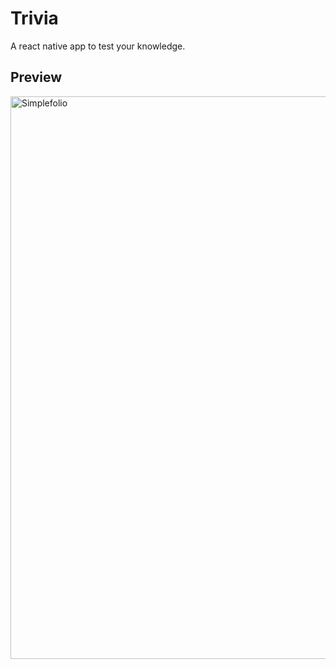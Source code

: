 # Trivia

A react native app to test your knowledge.

## Preview

<img src="https://github.com/Orlando17544/Portafolio/blob/main/src/assets/trivia.gif" alt="Simplefolio" width="900px" />
